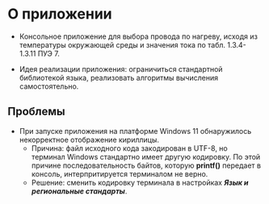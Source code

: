 # О приложении
* Консольное приложение для выбора провода по нагреву, исходя из температуры окружающей среды и значения тока по табл. 1.3.4-1.3.11 ПУЭ 7.

* Идея реализации приложения: ограничиться стандартной библиотекой языка, реализовать алгоритмы вычисления самостоятельно.

## Проблемы
* При запуске приложения на платформе Windows 11 обнаружилось некорректное отображение кириллицы.
    * Причина: файл исходного кода закодирован в UTF-8, но терминал Windows стандартно имеет другую кодировку. По этой причине последовательность байтов, которую **printf()** передает в консоль, интерпритируется терминалом не верно.
    * Решение: сменить кодировку терминала в настройках ***Язык и региональные стандарты***.